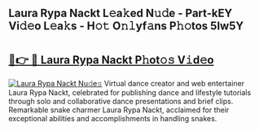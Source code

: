 ## Laura Rypa Nackt L𝚎a𝚔ed N𝚞𝚍e - Part-kEY Vi𝚍𝚎o L𝚎a𝚔s - H𝚘𝚝 O𝚗𝚕yf𝚊ns P𝚑𝚘tos 5Iw5Y

# <h2><a href="http://kfcfce.oniu.top/?m=Laura+Rypa+Nackt">🔗👉 🔴 Laura Rypa Nackt P𝚑ot𝚘𝚜 V𝚒d𝚎o</a></h2>

[![Laura Rypa Nackt Nu𝚍e𝚜](https://i.imgur.com/0qMVB7G.gif)](http://kfcfce.oniu.top/?m=Laura+Rypa+Nackt)
Virtual dance creator and web entertainer Laura Rypa Nackt, celebrated for publishing dance and lifestyle tutorials through solo and collaborative dance presentations and brief clips. Remarkable snake charmer Laura Rypa Nackt, acclaimed for their exceptional abilities and accomplishments in handling snakes.  
